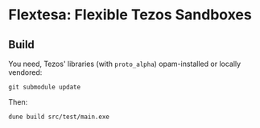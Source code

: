Flextesa: Flexible Tezos Sandboxes
==================================

Build
-----

You need, Tezos' libraries (with `proto_alpha`) opam-installed or locally
vendored:

    git submodule update

Then:

    dune build src/test/main.exe

